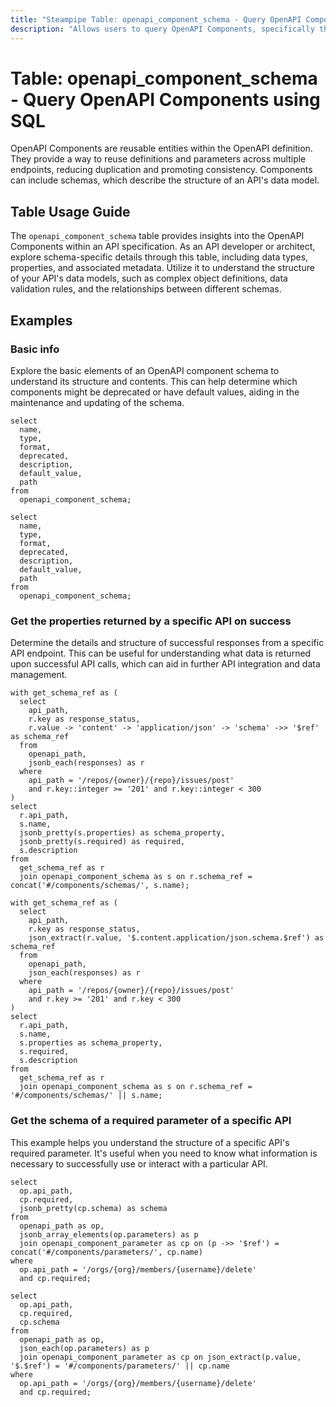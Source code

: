 ```yaml
---
title: "Steampipe Table: openapi_component_schema - Query OpenAPI Components using SQL"
description: "Allows users to query OpenAPI Components, specifically the schema details, providing insights into API structure and data models."
---
```


# Table: openapi_component_schema - Query OpenAPI Components using SQL

OpenAPI Components are reusable entities within the OpenAPI definition. They provide a way to reuse definitions and parameters across multiple endpoints, reducing duplication and promoting consistency. Components can include schemas, which describe the structure of an API's data model.

## Table Usage Guide

The `openapi_component_schema` table provides insights into the OpenAPI Components within an API specification. As an API developer or architect, explore schema-specific details through this table, including data types, properties, and associated metadata. Utilize it to understand the structure of your API's data models, such as complex object definitions, data validation rules, and the relationships between different schemas.

## Examples

### Basic info
Explore the basic elements of an OpenAPI component schema to understand its structure and contents. This can help determine which components might be deprecated or have default values, aiding in the maintenance and updating of the schema.

```sql+postgres
select
  name,
  type,
  format,
  deprecated,
  description,
  default_value,
  path
from
  openapi_component_schema;
```

```sql+sqlite
select
  name,
  type,
  format,
  deprecated,
  description,
  default_value,
  path
from
  openapi_component_schema;
```

### Get the properties returned by a specific API on success
Determine the details and structure of successful responses from a specific API endpoint. This can be useful for understanding what data is returned upon successful API calls, which can aid in further API integration and data management.

```sql+postgres
with get_schema_ref as (
  select
    api_path,
    r.key as response_status,
    r.value -> 'content' -> 'application/json' -> 'schema' ->> '$ref' as schema_ref
  from
    openapi_path,
    jsonb_each(responses) as r
  where
    api_path = '/repos/{owner}/{repo}/issues/post'
    and r.key::integer >= '201' and r.key::integer < 300
)
select
  r.api_path,
  s.name,
  jsonb_pretty(s.properties) as schema_property,
  jsonb_pretty(s.required) as required,
  s.description
from
  get_schema_ref as r
  join openapi_component_schema as s on r.schema_ref = concat('#/components/schemas/', s.name);
```

```sql+sqlite
with get_schema_ref as (
  select
    api_path,
    r.key as response_status,
    json_extract(r.value, '$.content.application/json.schema.$ref') as schema_ref
  from
    openapi_path,
    json_each(responses) as r
  where
    api_path = '/repos/{owner}/{repo}/issues/post'
    and r.key >= '201' and r.key < 300
)
select
  r.api_path,
  s.name,
  s.properties as schema_property,
  s.required,
  s.description
from
  get_schema_ref as r
  join openapi_component_schema as s on r.schema_ref = '#/components/schemas/' || s.name;
```

### Get the schema of a required parameter of a specific API
This example helps you understand the structure of a specific API's required parameter. It's useful when you need to know what information is necessary to successfully use or interact with a particular API.

```sql+postgres
select
  op.api_path,
  cp.required,
  jsonb_pretty(cp.schema) as schema
from
  openapi_path as op,
  jsonb_array_elements(op.parameters) as p
  join openapi_component_parameter as cp on (p ->> '$ref') = concat('#/components/parameters/', cp.name)
where
  op.api_path = '/orgs/{org}/members/{username}/delete'
  and cp.required;
```

```sql+sqlite
select
  op.api_path,
  cp.required,
  cp.schema
from
  openapi_path as op,
  json_each(op.parameters) as p
  join openapi_component_parameter as cp on json_extract(p.value, '$.$ref') = '#/components/parameters/' || cp.name
where
  op.api_path = '/orgs/{org}/members/{username}/delete'
  and cp.required;
```